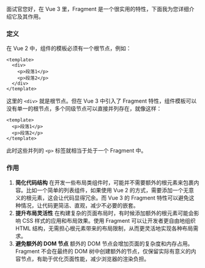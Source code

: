 面试官您好，在 Vue 3 里，Fragment 是一个很实用的特性，下面我为您详细介绍它及其作用。

### 定义
在 Vue 2 中，组件的模板必须有一个根节点，例如：
```vue
<template>
  <div>
    <p>段落1</p>
    <p>段落2</p>
  </div>
</template>
```
这里的 `<div>` 就是根节点。但在 Vue 3 中引入了 Fragment 特性，组件模板可以没有单一的根节点，多个同级节点可以直接并列存在，就像这样：
```vue
<template>
  <p>段落1</p>
  <p>段落2</p>
</template>
```
此时这些并列的 `<p>` 标签就相当于处于一个 Fragment 中。

### 作用
1. **简化代码结构**
在开发一些布局类组件时，可能并不需要额外的根元素来包裹内容。比如一个简单的列表组件，如果使用 Vue 2 的方式，需要添加一个无意义的根元素，这会让代码显得冗余。而 Vue 3 的 Fragment 特性可以避免这种情况，让代码更简洁、直观，减少不必要的嵌套。
2. **提升布局灵活性**
在构建复杂的页面布局时，有时候添加额外的根元素可能会影响 CSS 样式的应用和布局效果。使用 Fragment 可以让开发者更自由地组织 HTML 结构，无需担心根元素带来的布局限制，从而更灵活地实现各种布局需求。
3. **避免额外的 DOM 节点**
额外的 DOM 节点会增加页面的复杂度和内存占用。Fragment 不会在最终的 DOM 树中创建额外的节点，仅保留实际有意义的内容节点，有助于优化页面性能，减少浏览器的渲染负担。 